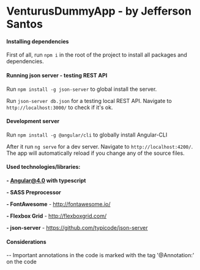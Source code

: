# VenturusDummyApp - by Jefferson Santos


#### Installing dependencies

First of all, run `npm i` in the root of the project to install all packages and dependencies.


#### Running json server - testing REST API

Run `npm install -g json-server` to global install the server.

Run `json-server db.json` for a testing local REST API. Navigate to `http://localhost:3000/` to check if it's ok.



#### Development server

Run `npm install -g @angular/cli` to globally install Angular-CLI

After it run `ng serve` for a dev server. Navigate to `http://localhost:4200/`. The app will automatically reload if you change any of the source files.



#### Used technologies/libraries:

**- Angular@4.0 with typescript**

**- SASS Preprocessor**

**- FontAwesome**  - http://fontawesome.io/

**- Flexbox Grid** - http://flexboxgrid.com/

**- json-server** - https://github.com/typicode/json-server


#### Considerations

-- Important annotations in the code is marked with the tag '@Annotation:' on the code
